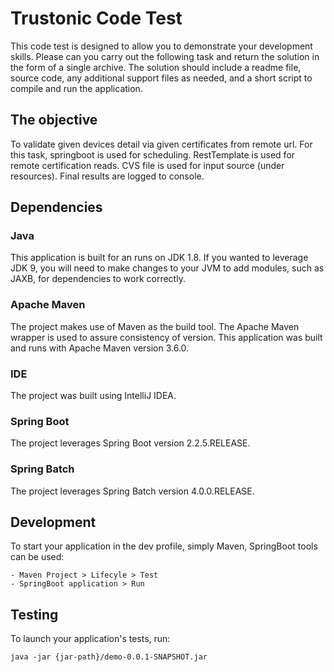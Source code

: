 # Trustonic Code Test

This code test is designed to allow you to demonstrate your development skills. Please can you carry out the following task and return the solution in the form of a single archive. The solution should include a readme file, source code, any additional support files as needed, and a short script to compile and run the application.

## The objective

To validate given devices detail via given certificates from remote url. For this task, springboot is used for scheduling. 
RestTemplate is used for remote certification reads. 
CVS file is used for input source (under resources). 
Final results are logged to console.  

## Dependencies

### Java

This application is built for an runs on JDK 1.8. If you wanted to leverage JDK 9, you will need to make changes to your JVM to add modules, such as JAXB, for dependencies to work correctly. 

### Apache Maven

The project makes use of Maven as the build tool. The Apache Maven wrapper is used to assure consistency of version. This application was built and runs with Apache Maven version 3.6.0.

### IDE

The project was built using IntelliJ IDEA.

### Spring Boot

The project leverages Spring Boot version 2.2.5.RELEASE. 

### Spring Batch

The project leverages Spring Batch version 4.0.0.RELEASE.

## Development

To start your application in the dev profile, simply Maven, SpringBoot tools can be used:

    - Maven Project > Lifecyle > Test
    - SpringBoot application > Run

## Testing

To launch your application's tests, run:

    java -jar {jar-path}/demo-0.0.1-SNAPSHOT.jar

